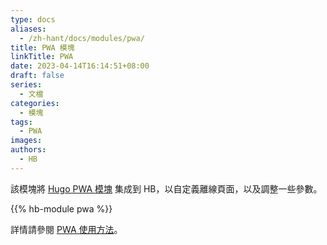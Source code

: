 ```yaml
---
type: docs
aliases:
  - /zh-hant/docs/modules/pwa/
title: PWA 模塊
linkTitle: PWA
date: 2023-04-14T16:14:51+08:00
draft: false
series:
  - 文檔
categories:
  - 模塊
tags:
  - PWA
images:
authors:
  - HB
---
```


該模塊將 [Hugo PWA 模塊](https://hugomods.com/en/docs/pwa/) 集成到 HB，以自定義離線頁面，以及調整一些參數。

<!--more-->

{{% hb-module pwa %}}

詳情請參閱 [PWA 使用方法](https://hugomods.com/en/docs/pwa/#usage)。
